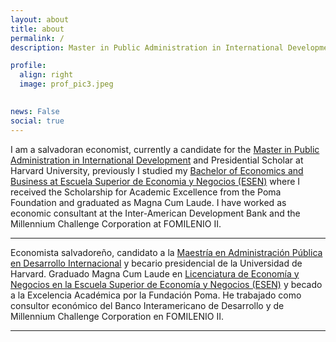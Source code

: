 ```yaml
---
layout: about
title: about
permalink: /
description: Master in Public Administration in International Development Candidate at Harvard University

profile:
  align: right
  image: prof_pic3.jpeg
  

news: False
social: true
---
```


I am a salvadoran economist, currently a candidate for the [Master in Public Administration in International Development](https://www.hks.harvard.edu/educational-programs/masters-programs/master-public-administration-international-development) and Presidential Scholar at Harvard University, previously I studied my [Bachelor of Economics and Business at Escuela Superior de Economia y Negocios (ESEN)](https://www.esen.edu.sv/licenciatura-en-economia-y-negocios/) where I received the Scholarship for Academic Excellence from the Poma Foundation and graduated as Magna Cum Laude. I have worked as economic consultant at the Inter-American Development Bank and the Millennium Challenge Corporation at FOMILENIO II.

***

Economista salvadoreño, candidato a la [Maestría en Administración Pública en Desarrollo Internacional](https://www.hks.harvard.edu/educational-programs/masters-programs/master-public-administration-international-development) y becario presidencial de la Universidad de Harvard. Graduado Magna Cum Laude en [Licenciatura de Economía y Negocios en la Escuela Superior de Economía y Negocios (ESEN)](https://www.esen.edu.sv/licenciatura-en-economia-y-negocios/) y becado a la Excelencia Académica por la Fundación Poma. He trabajado como consultor económico del Banco Interamericano de Desarrollo y de Millennium Challenge Corporation en FOMILENIO II. 

***
